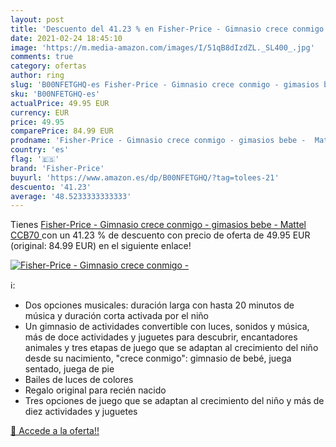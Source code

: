 ```yaml
---
layout: post
title: 'Descuento del 41.23 % en Fisher-Price - Gimnasio crece conmigo - '
date: 2021-02-24 18:45:10
image: 'https://m.media-amazon.com/images/I/51qB8dIzdZL._SL400_.jpg'
comments: true
category: ofertas
author: ring
slug: 'B00NFETGHQ-es Fisher-Price - Gimnasio crece conmigo - gimasios bebe -...'
sku: 'B00NFETGHQ-es'
actualPrice: 49.95 EUR
currency: EUR
price: 49.95
comparePrice: 84.99 EUR
prodname: 'Fisher-Price - Gimnasio crece conmigo - gimasios bebe -  Mattel CCB70 '
country: 'es'
flag: '🇪🇸'
brand: 'Fisher-Price'
buyurl: 'https://www.amazon.es/dp/B00NFETGHQ/?tag=tolees-21'
descuento: '41.23'
average: '48.5233333333333'
---
```


Tienes [Fisher-Price - Gimnasio crece conmigo - gimasios bebe -  Mattel CCB70 ](https://www.amazon.es/dp/B00NFETGHQ/?tag=tolees-21) con un 41.23 % de descuento con precio de oferta de 49.95 EUR (original: 84.99 EUR) en el siguiente enlace!

[![Fisher-Price - Gimnasio crece conmigo - ](https://m.media-amazon.com/images/I/51qB8dIzdZL._SL400_.jpg)](https://www.amazon.es/dp/B00NFETGHQ/?tag=tolees-21)

ℹ️:

- Dos opciones musicales: duración larga con hasta 20 minutos de música y duración corta activada por el niño
- Un gimnasio de actividades convertible con luces, sonidos y música, más de doce actividades y juguetes para descubrir, encantadores animales y tres etapas de juego que se adaptan al crecimiento del niño desde su nacimiento, "crece conmigo": gimnasio de bebé, juega sentado, juega de pie
- Bailes de luces de colores
- Regalo original para recién nacido
- Tres opciones de juego que se adaptan al crecimiento del niño y más de diez actividades y juguetes

[🛒 Accede a la oferta!!](https://www.amazon.es/dp/B00NFETGHQ/?tag=tolees-21)
